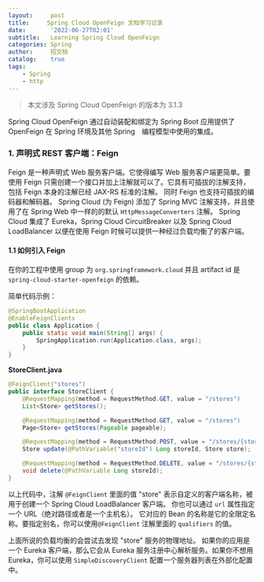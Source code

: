```yaml
---
layout:     post
title:     Spring Cloud OpenFeign 文档学习记录
date:       '2022-06-27T02:01'
subtitle:   Learning Spring Cloud OpenFeign
categories: Spring
author:     招文桃
catalog:    true
tags:
    - Spring
    - http
---
```



> 本文涉及 Spring Cloud OpenFeign 的版本为 3.1.3

Spring Cloud OpenFeign 通过自动装配和绑定为 Spring Boot 应用提供了 OpenFeign 在 Spring 环境及其他 Spring　编程模型中使用的集成。

### 1. 声明式 REST 客户端：Feign

Feign 是一种声明式 Web 服务客户端。它使得编写 Web 服务客户端更简单。要使用 Feign 只需创建一个接口并加上注解就可以了。它具有可插拔的注解支持，包括 Feign 本身的注解已经 JAX-RS 标准的注解。
同时 Feign 也支持可插拔的编码器和解码器。 Spring Cloud (为 Feign) 添加了 Spring MVC 注解支持，并且使用了在 Spring Web 中一样的的默认 `HttpMessageConverters` 注解。 Spring Cloud
集成了 Eureka，Spring Cloud CircuitBreaker 以及 Spring Cloud LoadBalancer 以便在使用 Feign 时候可以提供一种经过负载均衡了的客户端。

#### 1.1 如何引入 Feign

在你的工程中使用 group 为 `org.springframework.cloud` 并且 artifact id 是 `spring-cloud-starter-openfeign` 的依赖。

简单代码示例：

```java
@SpringBootApplication
@EnableFeignClients
public class Application {
    public static void main(String[] args) {
        SpringApplication.run(Application.class, args);
    }
}
```

**StoreClient.java**

```java
@FeignClient("stores")
public interface StoreClient {
    @RequestMapping(method = RequestMethod.GET, value = "/stores")
    List<Store> getStores();

    @RequestMapping(method = RequestMethod.GET, value = "/stores")
    Page<Store> getStores(Pageable pageable);

    @RequestMapping(method = RequestMethod.POST, value = "/stores/{storeId}", consumes = "application/json")
    Store update(@PathVariable("storeId") Long storeId, Store store);

    @RequestMapping(method = RequestMethod.DELETE, value = "/stores/{storeId:\\d+}")
    void delete(@PathVariable Long storeId);
}
```

以上代码中，注解 `@FeignClient` 里面的值 "store" 表示自定义的客户端名称，被用于创建一个 Spring Cloud LoadBalancer 客户端。 你也可以通过 `url` 属性指定一个 URL（绝对路径或者是一个主机名）。 它对应的 Bean 的名称是它的全限定名称。要指定别名，你可以使用`@FeignClient` 注解里面的 `qualifiers` 的值。

上面所说的负载均衡的会尝试去发现 "store" 服务的物理地址。 如果你的应用是一个 Eureka 客户端，那么它会从 Eureka 服务注册中心解析服务。如果你不想用 Eureka，你可以使用 `SimpleDiscoveryClient` 配置一个服务器列表在外部化配置中。

